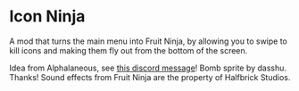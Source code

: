 # Icon Ninja

A mod that turns the main menu into Fruit Ninja, by allowing you to swipe to kill icons and making them fly out from the bottom of the screen.

Idea from Alphalaneous, see [this discord message](https://discord.com/channels/911701438269386882/911702535373475870/1303111747539963905)!
Bomb sprite by dasshu. Thanks!
Sound effects from Fruit Ninja are the property of Halfbrick Studios.
